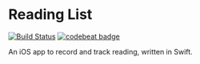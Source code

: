 # Reading List

[![Build Status](https://travis-ci.org/AndrewBennet/readinglist.svg?branch=master)](https://travis-ci.org/AndrewBennet/readinglist)
[![codebeat badge](https://codebeat.co/badges/3f7723a7-8967-436e-b5e9-549e0261603c)](https://codebeat.co/projects/github-com-andrewbennet-readinglist)

An iOS app to record and track reading, written in Swift.
